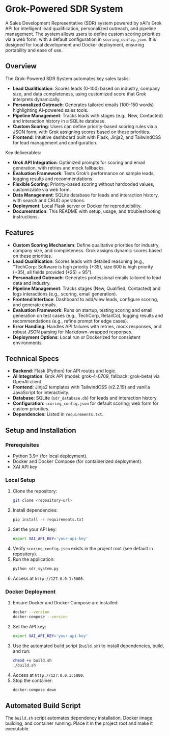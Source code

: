 # Grok-Powered SDR System

A Sales Development Representative (SDR) system powered by xAI's Grok API for intelligent lead qualification, personalized outreach, and pipeline management. The system allows users to define custom scoring priorities via a web form, with a default configuration in `scoring_config.json`. It is designed for local development and Docker deployment, ensuring portability and ease of use.

## Overview
The Grok-Powered SDR System automates key sales tasks:
- **Lead Qualification**: Scores leads (0-100) based on industry, company size, and data completeness, using customized score that Grok interprets dynamically.
- **Personalized Outreach**: Generates tailored emails (100-150 words) highlighting AI-powered sales tools.
- **Pipeline Management**: Tracks leads with stages (e.g., New, Contacted) and interaction history in a SQLite database.
- **Custom Scoring**: Users can define priority-based scoring rules via a JSON form, with Grok assigning scores based on these priorities.
- **Frontend**: Intuitive dashboard built with Flask, Jinja2, and TailwindCSS for lead management and configuration.

Key deliverables:
- **Grok API Integration**: Optimized prompts for scoring and email generation, with retries and mock fallbacks.
- **Evaluation Framework**: Tests Grok’s performance on sample leads, logging results and recommendations.
- **Flexible Scoring**: Priority-based scoring without hardcoded values, customizable via web form.
- **Data Management**: SQLite database for leads and interaction history, with search and CRUD operations.
- **Deployment**: Local Flask server or Docker for reproducibility.
- **Documentation**: This README with setup, usage, and troubleshooting instructions.

## Features
- **Custom Scoring Mechanism**: Define qualitative priorities for industry, company size, and completeness. Grok assigns dynamic scores based on these priorities.
- **Lead Qualification**: Scores leads with detailed reasoning (e.g., “TechCorp: Software is high priority (+35), size 600 is high priority (+35), all fields provided (+25) = 95”).
- **Personalized Outreach**: Generates professional emails tailored to lead data and industry.
- **Pipeline Management**: Tracks stages (New, Qualified, Contacted) and logs interactions (e.g., scoring, email generation).
- **Frontend Interface**: Dashboard to add/view leads, configure scoring, and generate emails.
- **Evaluation Framework**: Runs on startup, testing scoring and email generation on test cases (e.g., TechCorp, RetailCo), logging results and recommendations (e.g., refine prompt for edge cases).
- **Error Handling**: Handles API failures with retries, mock responses, and robust JSON parsing for Markdown-wrapped responses.
- **Deployment Options**: Local run or Dockerized for consistent environments.

## Technical Specs
- **Backend**: Flask (Python) for API routes and logic.
- **AI Integration**: Grok API (model: grok-4-0709, fallback: grok-beta) via OpenAI client.
- **Frontend**: Jinja2 templates with TailwindCSS (v2.2.19) and vanilla JavaScript for interactivity.
- **Database**: SQLite (`sdr_database.db`) for leads and interaction history.
- **Configuration**: `scoring_config.json` for default scoring; web form for custom priorities.
- **Dependencies**: Listed in `requirements.txt`.

## Setup and Installation
### Prerequisites
- Python 3.9+ (for local deployment).
- Docker and Docker Compose (for containerized deployment).
- XAI API key 

### Local Setup
1. Clone the repository:
   ```bash
   git clone <repository-url>
   ```
2. Install dependencies:
   ```bash
   pip install -r requirements.txt
   ```
3. Set the your API key:
   ```bash
   export XAI_API_KEY='your-api-key'
   ```
4. Verify `scoring_config.json` exists in the project root (see default in repository).
5. Run the application:
   ```bash
   python sdr_system.py
   ```
6. Access at `http://127.0.0.1:5000`.

### Docker Deployment
1. Ensure Docker and Docker Compose are installed:
   ```bash
   docker --version
   docker-compose --version
   ```
2. Set the API key:
   ```bash
   export XAI_API_KEY='your-api-key'
   ```
3. Use the automated build script (`build.sh`) to install dependencies, build, and run:
   ```bash
   chmod +x build.sh
   ./build.sh
   ```
4. Access at `http://127.0.0.1:5000`.
5. Stop the container:
   ```bash
   docker-compose down
   ```

## Automated Build Script
The `build.sh` script automates dependency installation, Docker image building, and container running. Place it in the project root and make it executable.